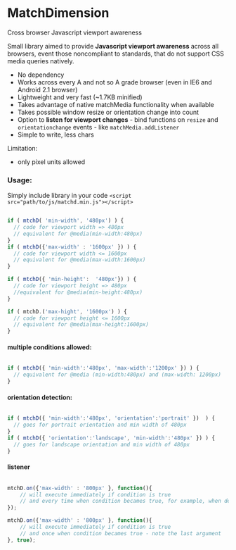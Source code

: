 # MatchDimension
Cross browser Javascript viewport awareness


Small library aimed to provide **Javascript viewport awareness** across all browsers, event those noncompliant to standards, that do not support CSS media queries natively.

* No dependency
* Works across every A and not so A grade browser (even in IE6 and Android 2.1 browser)
* Lightweight and very fast (~1.7KB minified)
* Takes advantage of native matchMedia functionality when available
* Takes possible window resize or orientation change into count
* Option to **listen for viewport changes** - bind functions on `resize` and `orientationchange` events - like `matchMedia.addListener`
* Simple to write, less chars



Limitation: 
* only pixel units allowed

 
### Usage:

Simply include library in your code `<script src="path/to/js/matchd.min.js"></script>`


```javascript

if ( mtchD( 'min-width', '480px') ) {
  // code for viewport width => 480px
  // equivalent for @media(min-width:480px)
}
if ( mtchD({'max-width' : '1600px' }) ) {
  // code for viewport width <= 1600px
  // equivalent for @media(max-width:1600px)
}

if ( mtchD({ 'min-height':  '480px'}) ) {
  // code for viewport height => 480px
  //equivalent for @media(min-height:480px)
}

if ( mtchD.('max-hight', '1600px') ) {
  // code for viewport height <= 1600px
  // equivalent for @media(max-height:1600px)
}


```


#### multiple conditions allowed:

```javascript

if ( mtchD({ 'min-width':'480px', 'max-width':'1200px' }) ) {
  // equivalent for @media (min-width:480px) and (max-width: 1200px)
}


```


#### orientation detection:

```javascript

if ( mtchD({ 'min-width':'480px', 'orientation':'portrait' })  ) {
  // goes for portrait orientation and min width of 480px
}
if ( mtchD({ 'orientation':'landscape', 'min-width':'480px' }) ) {
  // goes for landscape orientation and min width of 480px
}

```

#### listener

```javascript

mtchD.on({'max-width' : '800px' }, function(){
    // will execute immediately if condition is true
    // and every time when condition becames true, for example, when device changes orientation multiple times
});

mtchD.on({'max-width' : '800px' }, function(){
    // will execute immediately if condition is true
    // and once when condition becames true - note the last argument
}, true);


```